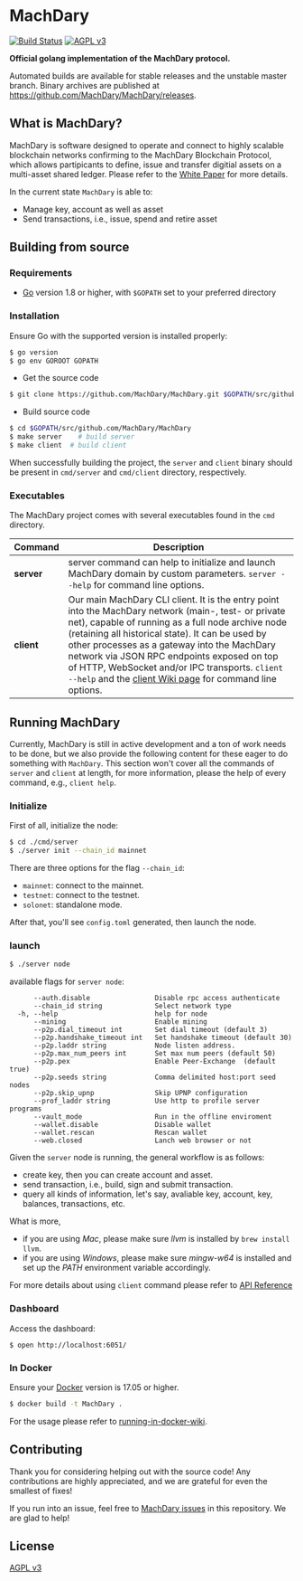 MachDary
====

[![Build Status](https://travis-ci.org/MachDary/MachDary.svg)](https://travis-ci.org/MachDary/MachDary) [![AGPL v3](https://img.shields.io/badge/license-AGPL%20v3-brightgreen.svg)](./LICENSE)

**Official golang implementation of the MachDary protocol.**

Automated builds are available for stable releases and the unstable master branch. Binary archives are published at https://github.com/MachDary/MachDary/releases.

## What is MachDary?

MachDary is software designed to operate and connect to highly scalable blockchain networks confirming to the MachDary Blockchain Protocol, which allows partipicants to define, issue and transfer digitial assets on a multi-asset shared ledger. Please refer to the [White Paper](https://github.com/MachDary/wiki/blob/master/White-Paper/%E6%AF%94%E5%8E%9F%E9%93%BE%E6%8A%80%E6%9C%AF%E7%99%BD%E7%9A%AE%E4%B9%A6-%E8%8B%B1%E6%96%87%E7%89%88.md) for more details.

In the current state `MachDary` is able to:

- Manage key, account as well as asset
- Send transactions, i.e., issue, spend and retire asset


## Building from source

### Requirements

- [Go](https://golang.org/doc/install) version 1.8 or higher, with `$GOPATH` set to your preferred directory

### Installation

Ensure Go with the supported version is installed properly:

```bash
$ go version
$ go env GOROOT GOPATH
```

- Get the source code

``` bash
$ git clone https://github.com/MachDary/MachDary.git $GOPATH/src/github.com/MachDary/MachDary
```

- Build source code

``` bash
$ cd $GOPATH/src/github.com/MachDary/MachDary
$ make server    # build server
$ make client  # build client
```

When successfully building the project, the `server` and `client` binary should be present in `cmd/server` and `cmd/client` directory, respectively.

### Executables

The MachDary project comes with several executables found in the `cmd` directory.

| Command      | Description                                                  |
| ------------ | ------------------------------------------------------------ |
| **server**   | server command can help to initialize and launch MachDary domain by custom parameters. `server --help` for command line options. |
| **client**   | Our main MachDary CLI client. It is the entry point into the MachDary network (main-, test- or private net), capable of running as a full node archive node (retaining all historical state). It can be used by other processes as a gateway into the MachDary network via JSON RPC endpoints exposed on top of HTTP, WebSocket and/or IPC transports. `client --help` and the [client Wiki page](https://github.com/MachDary/MachDary/wiki/Command-Line-Options) for command line options. |

## Running MachDary

Currently, MachDary is still in active development and a ton of work needs to be done, but we also provide the following content for these eager to do something with `MachDary`. This section won't cover all the commands of `server` and `client` at length, for more information, please the help of every command, e.g., `client help`.

### Initialize

First of all, initialize the node:

```bash
$ cd ./cmd/server
$ ./server init --chain_id mainnet
```

There are three options for the flag `--chain_id`:

- `mainnet`: connect to the mainnet.
- `testnet`: connect to the testnet.
- `solonet`: standalone mode.

After that, you'll see `config.toml` generated, then launch the node.

### launch

``` bash
$ ./server node
```

available flags for `server node`:

```
      --auth.disable                Disable rpc access authenticate
      --chain_id string             Select network type
  -h, --help                        help for node
      --mining                      Enable mining
      --p2p.dial_timeout int        Set dial timeout (default 3)
      --p2p.handshake_timeout int   Set handshake timeout (default 30)
      --p2p.laddr string            Node listen address.
      --p2p.max_num_peers int       Set max num peers (default 50)
      --p2p.pex                     Enable Peer-Exchange  (default true)
      --p2p.seeds string            Comma delimited host:port seed nodes
      --p2p.skip_upnp               Skip UPNP configuration
      --prof_laddr string           Use http to profile server programs
      --vault_mode                  Run in the offline enviroment
      --wallet.disable              Disable wallet
      --wallet.rescan               Rescan wallet
      --web.closed                  Lanch web browser or not
```

Given the `server` node is running, the general workflow is as follows:

- create key, then you can create account and asset.
- send transaction, i.e., build, sign and submit transaction.
- query all kinds of information, let's say, avaliable key, account, key, balances, transactions, etc.

What is more,

+ if you are using _Mac_, please make sure _llvm_ is installed by `brew install llvm`.
+ if you are using _Windows_, please make sure _mingw-w64_ is installed and set up the _PATH_ environment variable accordingly.

For more details about using `client` command please refer to [API Reference](https://github.com/MachDary/MachDary/wiki/API-Reference)

### Dashboard

Access the dashboard:

```
$ open http://localhost:6051/
```

### In Docker

Ensure your [Docker](https://www.docker.com/) version is 17.05 or higher.

```bash
$ docker build -t MachDary .
```

For the usage please refer to [running-in-docker-wiki](https://github.com/MachDary/MachDary/wiki/Running-in-Docker).

## Contributing

Thank you for considering helping out with the source code! Any contributions are highly appreciated, and we are grateful for even the smallest of fixes!

If you run into an issue, feel free to [MachDary issues](https://github.com/MachDary/MachDary/issues/) in this repository. We are glad to help!

## License

[AGPL v3](./LICENSE)
